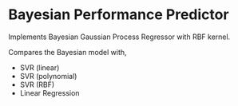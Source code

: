 # Bayesian Performance Predictor

Implements Bayesian Gaussian Process Regressor with RBF kernel.

Compares the Bayesian model with,

* SVR (linear)
* SVR (polynomial)
* SVR (RBF)
* Linear Regression



